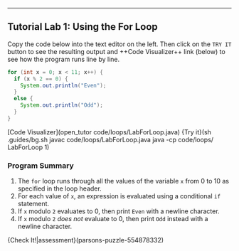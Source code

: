 ---

## Tutorial Lab 1: Using the For Loop
Copy the code below into the text editor on the left. Then click on the `TRY IT` button to see the resulting output and ++Code Visualizer++ link (below) to see how the program runs line by line.

```java
for (int x = 0; x < 11; x++) {
  if (x % 2 == 0) {
    System.out.println("Even");
  }
  else {
    System.out.println("Odd");
  }
}
```

[Code Visualizer](open_tutor code/loops/LabForLoop.java)
{Try it}(sh .guides/bg.sh javac code/loops/LabForLoop.java java -cp code/loops/ LabForLoop 1)

### Program Summary
1) The `for` loop runs through all the values of the variable `x` from 0 to 10 as specified in the loop header.
2) For each value of `x`, an expression is evaluated using a conditional `if` statement.
3) If `x` modulo `2` evaluates to 0, then print `Even` with a newline character.
4) If `x` modulo `2` *does not* evaluate to 0, then print `Odd` instead with a newline character.

{Check It!|assessment}(parsons-puzzle-554878332)
